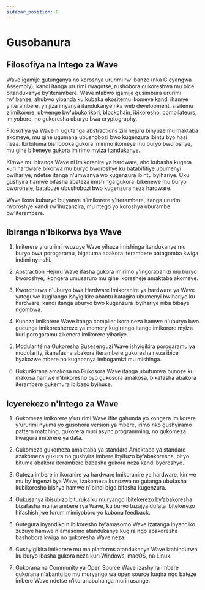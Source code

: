 ```yaml
---
sidebar_position: 0
---
```


# Gusobanura
## Filosofiya na Intego za Wave
Wave igamije gutunganya no koroshya ururimi rw'ibanze (nka C cyangwa Assembly), kandi itanga ururimi rwagutse, rushobora gukoreshwa mu bice bitandukanye by'iterambere. Wave ntabwo igamije gusimbura ururimi rw'ibanze, ahubwo yibanda ku kubaka ekositemu ikomeye kandi ihamye y'iterambere, yinjiza imyanya itandukanye nka web development, sisitemu z'imikorere, ubwenge bw'ubukorikori, blockchain, ibikoresho, compilateurs, imiyoboro, no gukoresha uburyo bwa cryptography.

Filosofiya ya Wave ni ugutanga abstractions ziri hejuru binyuze mu maktaba akomeye, mu gihe ugumana ubushobozi bwo kugenzura ibintu byo hasi neza. Ibi bituma bishoboka gukora imirimo ikomeye mu buryo bworoshye, mu gihe bikeneye gukora imirimo myiza itandukanye.

Kimwe mu biranga Wave ni imikoranire ya hardware, aho kubasha kugera kuri hardware bikorwa mu buryo bworoshye ku batabifitiye ubumenyi bwihariye, ndetse itanga n'umwanya wo kugenzura ibintu byihariye. Uku gushyira hamwe bifasha abateza imishinga gukora ibikenewe mu buryo bworoheje, batabuze ubushobozi bwo kugenzura neza hardware.

Wave ikora kuburyo bujyanye n’imikorere y'iterambere, itanga ururimi rworoshye kandi rw'ihuzanzira, mu ntego yo koroshya uburambe bw'iterambere.

## Ibiranga n'Ibikorwa bya Wave
1. Imiterere y'ururimi rwuzuye
Wave yihuza imishinga itandukanye mu buryo bwa porogaramu, bigatuma abakora iterambere batagomba kwiga indimi nyinshi.

2. Abstraction Hejuru
Wave ifasha gukora imirimo y'ingorabahizi mu buryo bworoshye, ikongera umusaruro mu gihe ikoresheje amaktaba akomeye.

3. Kworoherwa n'uburyo bwa Hardware
Imikoranire ya hardware ya Wave yateguwe kugirango ishyigikire abantu batagira ubumenyi bwihariye ku hardware, kandi itanga uburyo bwo kugenzura ibyihariye niba bibaye ngombwa.

4. Kunoza Imikorere
Wave itanga compiler ikora neza hamwe n'uburyo bwo gucunga imikoreshereze ya memory kugirango itange imikorere myiza kuri porogaramu zikenera imikorere yihariye.

5. Modularité na Gukoresha Busesenguzi
Wave ishyigikira porogaramu ya modularity, ikanafasha abakora iterambere gukoresha neza ibice byakozwe mbere no kugabanya imbogamizi mu mishinga.

6. Gukurikirana amakosa no Gukosora
Wave itanga ubutumwa bunoze ku makosa hamwe n’ibikoresho byo gukosora amakosa, bikafasha abakora iterambere gukemura ibibazo byihuse.

## Icyerekezo n'Intego za Wave
1. Gukomeza imikorere y'ururimi
Wave ifite gahunda yo kongera imikorere y'ururimi nyuma yo gusohora version ya mbere, irimo nko gushyiramo pattern matching, gukorera muri async programming, no gukomeza kwagura imiterere ya data.

2. Gukomeza gukomeza amaktaba ya standard
Amaktaba ya standard azakomeza gukura no gushyira imbere ibyifuzo by'abakoresha, bityo bituma abakora iterambere babasha gukora neza kandi byoroshye.

3. Guteza imbere imikoranire ya hardware
Imikoranire ya hardware, kimwe mu by'ingenzi bya Wave, izakomeza kunozwa no gutanga ubufasha kubikoresho bishya hamwe n’ibindi bigo bifasha kugenzura.

4. Gukusanya ibisubizo bituruka ku muryango
Ibitekerezo by’abakoresha bizafasha mu iterambere rya Wave, ku buryo tuzajya dufata ibitekerezo hifashishijwe forum n’imiyoboro yo kubona feedback.

5. Gutegura inyandiko n'ibikoresho by'amasomo
Wave izatanga inyandiko zuzuye hamwe n'amasomo atandukanye kugira ngo abakoresha bashobora kwiga no gukoresha Wave neza.

6. Gushyigikira imikorere mu ma platforms atandukanye
Wave izahindurwa ku buryo ibasha gukora neza kuri Windows, macOS, na Linux.

7. Gukorana na Community ya Open Source
Wave izashyira imbere gukorana n'abantu bo mu muryango wa open source kugira ngo bateze imbere Wave ndetse n’ikoranabuhanga muri rusange.